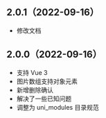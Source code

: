 ## 2.0.1（2022-09-16）
- 修改文档
## 2.0.0（2022-09-16）
- 支持 Vue 3
- 图片数组支持对象元素
- 新增删除确认
- 解决了一些已知问题
- 调整为 uni_modules 目录规范
